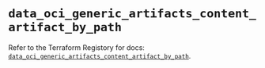 # `data_oci_generic_artifacts_content_artifact_by_path`

Refer to the Terraform Registory for docs: [`data_oci_generic_artifacts_content_artifact_by_path`](https://registry.terraform.io/providers/oracle/oci/6.18.0/docs/data-sources/generic_artifacts_content_artifact_by_path).
